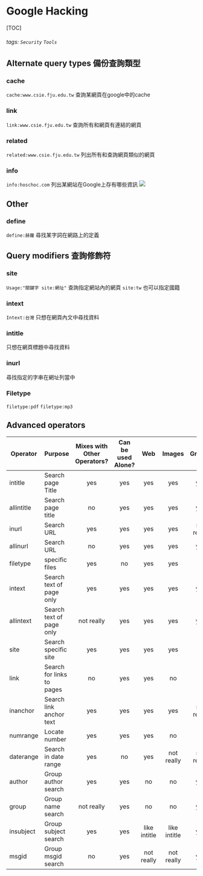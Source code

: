 # Google Hacking
[TOC]
###### tags: `Security` `Tools`

## Alternate query types 備份查詢類型
### cache
`cache:www.csie.fju.edu.tw`
查詢某網頁在google中的cache

### link
`link:www.csie.fju.edu.tw`
查詢所有和網頁有連結的網頁

### related
`related:www.csie.fju.edu.tw`
列出所有和查詢網頁類似的網頁

### info
`info:hoschoc.com`
列出某網站在Google上存有哪些資訊
![](https://i.imgur.com/qlFMcUi.png)

## Other
### define
`define:赫蘿`
尋找某字詞在網路上的定義

## Query modifiers 查詢修飾符
### site
`Usage:"關鍵字 site:網址"`
查詢指定網站內的網頁
`site:tw`
也可以指定國籍

### intext
`Intext:台灣`
只想在網頁內文中尋找資料

### intitle
只想在網頁標題中尋找資料

### inurl
尋找指定的字串在網址列當中

### Filetype
`filetype:pdf`
`filetype:mp3`




## Advanced operators
|Operator|Purpose|Mixes with Other Operators?|Can be used Alone?|Web|Images|Groups|News|
|--- |--- |:---:|:---:|:---:|:---:|:---:|:---:|
|intitle|Search page Title|yes|yes|yes|yes|yes|yes|
|allintitle|Search page title|no|yes|yes|yes|yes|yes|
|inurl|Search URL|yes|yes|yes|yes|not really|like intitle|
|allinurl|Search URL|no|yes|yes|yes|yes|like intitle|
|filetype|specific files|yes|no|yes|yes|no|not really|
|intext|Search text of page only|yes|yes|yes|yes|yes|yes|
|allintext|Search text of page only|not really|yes|yes|yes|yes|yes|
|site|Search specific site|yes|yes|yes|yes|no|not really|
|link|Search for links to pages|no|yes|yes|no|no|not really|
|inanchor|Search link anchor text|yes|yes|yes|yes|not really|yes|
|numrange|Locate number|yes|yes|yes|no|no|not really|
|daterange|Search in date range|yes|no|yes|not really|not really|not really|
|author|Group author search|yes|yes|no|no|yes|not really|
|group|Group name search|not really|yes|no|no|yes|not really|
|insubject|Group subject search|yes|yes|like intitle|like intitle|yes|like intitle|
|msgid|Group msgid search|no|yes|not really|not really|yes|not really|